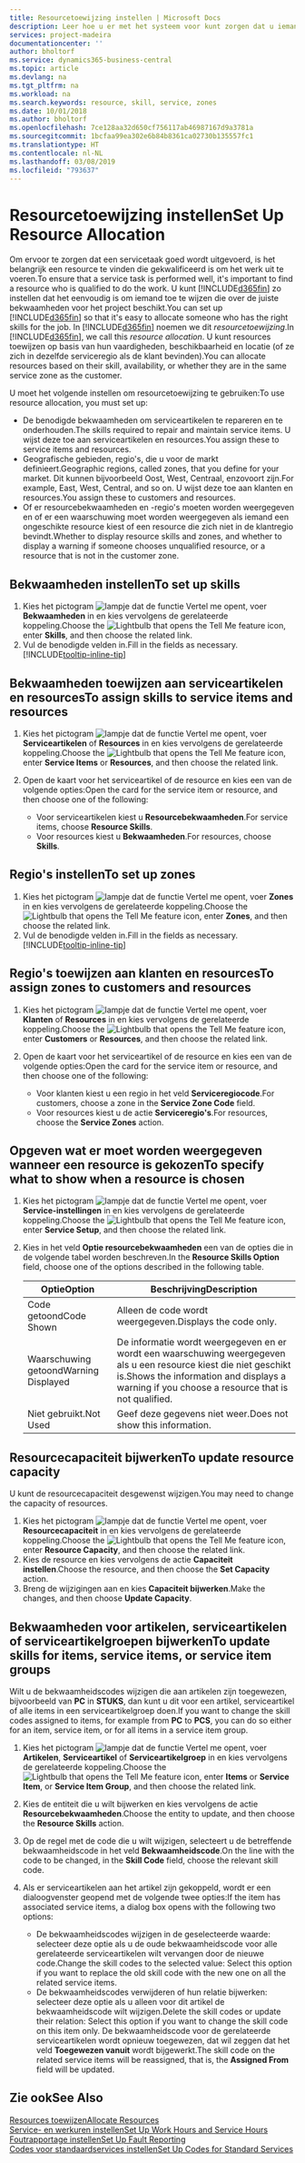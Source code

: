 ```yaml
---
title: Resourcetoewijzing instellen | Microsoft Docs
description: Leer hoe u er met het systeem voor kunt zorgen dat u iemand toewijst die over de vereiste vaardigheden beschikt om een service te bieden.
services: project-madeira
documentationcenter: ''
author: bholtorf
ms.service: dynamics365-business-central
ms.topic: article
ms.devlang: na
ms.tgt_pltfrm: na
ms.workload: na
ms.search.keywords: resource, skill, service, zones
ms.date: 10/01/2018
ms.author: bholtorf
ms.openlocfilehash: 7ce128aa32d650cf756117ab46987167d9a3781a
ms.sourcegitcommit: 1bcfaa99ea302e6b84b8361ca02730b135557fc1
ms.translationtype: HT
ms.contentlocale: nl-NL
ms.lasthandoff: 03/08/2019
ms.locfileid: "793637"
---
```

# <a name="set-up-resource-allocation"></a><span data-ttu-id="8258e-103">Resourcetoewijzing instellen</span><span class="sxs-lookup"><span data-stu-id="8258e-103">Set Up Resource Allocation</span></span>
<span data-ttu-id="8258e-104">Om ervoor te zorgen dat een servicetaak goed wordt uitgevoerd, is het belangrijk een resource te vinden die gekwalificeerd is om het werk uit te voeren.</span><span class="sxs-lookup"><span data-stu-id="8258e-104">To ensure that a service task is performed well, it's important to find a resource who is qualified to do the work.</span></span> <span data-ttu-id="8258e-105">U kunt [!INCLUDE[d365fin](includes/d365fin_md.md)] zo instellen dat het eenvoudig is om iemand toe te wijzen die over de juiste bekwaamheden voor het project beschikt.</span><span class="sxs-lookup"><span data-stu-id="8258e-105">You can set up [!INCLUDE[d365fin](includes/d365fin_md.md)] so that it's easy to allocate someone who has the right skills for the job.</span></span> <span data-ttu-id="8258e-106">In [!INCLUDE[d365fin](includes/d365fin_md.md)] noemen we dit _resourcetoewijzing_.</span><span class="sxs-lookup"><span data-stu-id="8258e-106">In [!INCLUDE[d365fin](includes/d365fin_md.md)], we call this _resource allocation_.</span></span> <span data-ttu-id="8258e-107">U kunt resources toewijzen op basis van hun vaardigheden, beschikbaarheid en locatie (of ze zich in dezelfde serviceregio als de klant bevinden).</span><span class="sxs-lookup"><span data-stu-id="8258e-107">You can allocate resources based on their skill, availability, or whether they are in the same service zone as the customer.</span></span> 

<span data-ttu-id="8258e-108">U moet het volgende instellen om resourcetoewijzing te gebruiken:</span><span class="sxs-lookup"><span data-stu-id="8258e-108">To use resource allocation, you must set up:</span></span>  
  
* <span data-ttu-id="8258e-109">De benodigde bekwaamheden om serviceartikelen te repareren en te onderhouden.</span><span class="sxs-lookup"><span data-stu-id="8258e-109">The skills required to repair and maintain service items.</span></span> <span data-ttu-id="8258e-110">U wijst deze toe aan serviceartikelen en resources.</span><span class="sxs-lookup"><span data-stu-id="8258e-110">You assign these to service items and resources.</span></span>  
* <span data-ttu-id="8258e-111">Geografische gebieden, regio's, die u voor de markt definieert.</span><span class="sxs-lookup"><span data-stu-id="8258e-111">Geographic regions, called zones, that you define for your market.</span></span> <span data-ttu-id="8258e-112">Dit kunnen bijvoorbeeld Oost, West, Centraal, enzovoort zijn.</span><span class="sxs-lookup"><span data-stu-id="8258e-112">For example, East, West, Central, and so on.</span></span> <span data-ttu-id="8258e-113">U wijst deze toe aan klanten en resources.</span><span class="sxs-lookup"><span data-stu-id="8258e-113">You assign these to customers and resources.</span></span>  
* <span data-ttu-id="8258e-114">Of er resourcebekwaamheden en -regio's moeten worden weergegeven en of er een waarschuwing moet worden weergegeven als iemand een ongeschikte resource kiest of een resource die zich niet in de klantregio bevindt.</span><span class="sxs-lookup"><span data-stu-id="8258e-114">Whether to display resource skills and zones, and whether to display a warning if someone chooses unqualified resource, or a resource that is not in the customer zone.</span></span>  

## <a name="to-set-up-skills"></a><span data-ttu-id="8258e-115">Bekwaamheden instellen</span><span class="sxs-lookup"><span data-stu-id="8258e-115">To set up skills</span></span>
1. <span data-ttu-id="8258e-116">Kies het pictogram ![lampje dat de functie Vertel me opent](media/ui-search/search_small.png "Vertel me wat u wilt doen"), voer **Bekwaamheden** in en kies vervolgens de gerelateerde koppeling.</span><span class="sxs-lookup"><span data-stu-id="8258e-116">Choose the ![Lightbulb that opens the Tell Me feature](media/ui-search/search_small.png "Tell me what you want to do") icon, enter **Skills**, and then choose the related link.</span></span>  
2. <span data-ttu-id="8258e-117">Vul de benodigde velden in.</span><span class="sxs-lookup"><span data-stu-id="8258e-117">Fill in the fields as necessary.</span></span> [!INCLUDE[tooltip-inline-tip](includes/tooltip-inline-tip_md.md)]  

## <a name="to-assign-skills-to-service-items-and-resources"></a><span data-ttu-id="8258e-118">Bekwaamheden toewijzen aan serviceartikelen en resources</span><span class="sxs-lookup"><span data-stu-id="8258e-118">To assign skills to service items and resources</span></span>
1. <span data-ttu-id="8258e-119">Kies het pictogram ![lampje dat de functie Vertel me opent](media/ui-search/search_small.png "Vertel me wat u wilt doen"), voer **Serviceartikelen** of **Resources** in en kies vervolgens de gerelateerde koppeling.</span><span class="sxs-lookup"><span data-stu-id="8258e-119">Choose the ![Lightbulb that opens the Tell Me feature](media/ui-search/search_small.png "Tell me what you want to do") icon, enter **Service Items** or **Resources**, and then choose the related link.</span></span>  
2. <span data-ttu-id="8258e-120">Open de kaart voor het serviceartikel of de resource en kies een van de volgende opties:</span><span class="sxs-lookup"><span data-stu-id="8258e-120">Open the card for the service item or resource, and then choose one of the following:</span></span>  
  
    * <span data-ttu-id="8258e-121">Voor serviceartikelen kiest u **Resourcebekwaamheden**.</span><span class="sxs-lookup"><span data-stu-id="8258e-121">For service items, choose **Resource Skills**.</span></span>  
    * <span data-ttu-id="8258e-122">Voor resources kiest u **Bekwaamheden**.</span><span class="sxs-lookup"><span data-stu-id="8258e-122">For resources, choose **Skills**.</span></span>  

## <a name="to-set-up-zones"></a><span data-ttu-id="8258e-123">Regio's instellen</span><span class="sxs-lookup"><span data-stu-id="8258e-123">To set up zones</span></span>
1. <span data-ttu-id="8258e-124">Kies het pictogram ![lampje dat de functie Vertel me opent](media/ui-search/search_small.png "Vertel me wat u wilt doen"), voer **Zones** in en kies vervolgens de gerelateerde koppeling.</span><span class="sxs-lookup"><span data-stu-id="8258e-124">Choose the ![Lightbulb that opens the Tell Me feature](media/ui-search/search_small.png "Tell me what you want to do") icon, enter **Zones**, and then choose the related link.</span></span>  
2. <span data-ttu-id="8258e-125">Vul de benodigde velden in.</span><span class="sxs-lookup"><span data-stu-id="8258e-125">Fill in the fields as necessary.</span></span> [!INCLUDE[tooltip-inline-tip](includes/tooltip-inline-tip_md.md)]  

## <a name="to-assign-zones-to-customers-and-resources"></a><span data-ttu-id="8258e-126">Regio's toewijzen aan klanten en resources</span><span class="sxs-lookup"><span data-stu-id="8258e-126">To assign zones to customers and resources</span></span> 
1. <span data-ttu-id="8258e-127">Kies het pictogram ![lampje dat de functie Vertel me opent](media/ui-search/search_small.png "Vertel me wat u wilt doen"), voer **Klanten** of **Resources** in en kies vervolgens de gerelateerde koppeling.</span><span class="sxs-lookup"><span data-stu-id="8258e-127">Choose the ![Lightbulb that opens the Tell Me feature](media/ui-search/search_small.png "Tell me what you want to do") icon, enter **Customers** or **Resources**, and then choose the related link.</span></span>  
2. <span data-ttu-id="8258e-128">Open de kaart voor het serviceartikel of de resource en kies een van de volgende opties:</span><span class="sxs-lookup"><span data-stu-id="8258e-128">Open the card for the service item or resource, and then choose one of the following:</span></span>  
  
    * <span data-ttu-id="8258e-129">Voor klanten kiest u een regio in het veld **Serviceregiocode**.</span><span class="sxs-lookup"><span data-stu-id="8258e-129">For customers, choose a zone in the **Service Zone Code** field.</span></span>  
    * <span data-ttu-id="8258e-130">Voor resources kiest u de actie **Serviceregio's**.</span><span class="sxs-lookup"><span data-stu-id="8258e-130">For resources, choose the **Service Zones** action.</span></span>  

## <a name="to-specify-what-to-show-when-a-resource-is-chosen"></a><span data-ttu-id="8258e-131">Opgeven wat er moet worden weergegeven wanneer een resource is gekozen</span><span class="sxs-lookup"><span data-stu-id="8258e-131">To specify what to show when a resource is chosen</span></span>
1. <span data-ttu-id="8258e-132">Kies het pictogram ![lampje dat de functie Vertel me opent](media/ui-search/search_small.png "Vertel me wat u wilt doen"), voer **Service-instellingen** in en kies vervolgens de gerelateerde koppeling.</span><span class="sxs-lookup"><span data-stu-id="8258e-132">Choose the ![Lightbulb that opens the Tell Me feature](media/ui-search/search_small.png "Tell me what you want to do") icon, enter **Service Setup**, and then choose the related link.</span></span> 
2. <span data-ttu-id="8258e-133">Kies in het veld **Optie resourcebekwaamheden** een van de opties die in de volgende tabel worden beschreven.</span><span class="sxs-lookup"><span data-stu-id="8258e-133">In the **Resource Skills Option** field, choose one of the options described in the following table.</span></span>  
  
    |<span data-ttu-id="8258e-134">**Optie**</span><span class="sxs-lookup"><span data-stu-id="8258e-134">**Option**</span></span>|<span data-ttu-id="8258e-135">**Beschrijving**</span><span class="sxs-lookup"><span data-stu-id="8258e-135">**Description**</span></span>|  
    |------------|-------------|  
    |<span data-ttu-id="8258e-136">Code getoond</span><span class="sxs-lookup"><span data-stu-id="8258e-136">Code Shown</span></span> | <span data-ttu-id="8258e-137">Alleen de code wordt weergegeven.</span><span class="sxs-lookup"><span data-stu-id="8258e-137">Displays the code only.</span></span>|  
    |<span data-ttu-id="8258e-138">Waarschuwing getoond</span><span class="sxs-lookup"><span data-stu-id="8258e-138">Warning Displayed</span></span> | <span data-ttu-id="8258e-139">De informatie wordt weergegeven en er wordt een waarschuwing weergegeven als u een resource kiest die niet geschikt is.</span><span class="sxs-lookup"><span data-stu-id="8258e-139">Shows the information and displays a warning if you choose a resource that is not qualified.</span></span>|  
    |<span data-ttu-id="8258e-140">Niet gebruikt.</span><span class="sxs-lookup"><span data-stu-id="8258e-140">Not Used</span></span> | <span data-ttu-id="8258e-141">Geef deze gegevens niet weer.</span><span class="sxs-lookup"><span data-stu-id="8258e-141">Does not show this information.</span></span>|  

## <a name="to-update-resource-capacity"></a><span data-ttu-id="8258e-142">Resourcecapaciteit bijwerken</span><span class="sxs-lookup"><span data-stu-id="8258e-142">To update resource capacity</span></span>  
<span data-ttu-id="8258e-143">U kunt de resourcecapaciteit desgewenst wijzigen.</span><span class="sxs-lookup"><span data-stu-id="8258e-143">You may need to change the capacity of resources.</span></span>  
  
1. <span data-ttu-id="8258e-144">Kies het pictogram ![lampje dat de functie Vertel me opent](media/ui-search/search_small.png "Vertel me wat u wilt doen"), voer **Resourcecapaciteit** in en kies vervolgens de gerelateerde koppeling.</span><span class="sxs-lookup"><span data-stu-id="8258e-144">Choose the ![Lightbulb that opens the Tell Me feature](media/ui-search/search_small.png "Tell me what you want to do") icon, enter **Resource Capacity**, and then choose the related link.</span></span>  
2. <span data-ttu-id="8258e-145">Kies de resource en kies vervolgens de actie **Capaciteit instellen**.</span><span class="sxs-lookup"><span data-stu-id="8258e-145">Choose the resource, and then choose the **Set Capacity** action.</span></span>  
3. <span data-ttu-id="8258e-146">Breng de wijzigingen aan en kies **Capaciteit bijwerken**.</span><span class="sxs-lookup"><span data-stu-id="8258e-146">Make the changes, and then choose **Update Capacity**.</span></span>  

## <a name="to-update-skills-for-items-service-items-or-service-item-groups"></a><span data-ttu-id="8258e-147">Bekwaamheden voor artikelen, serviceartikelen of serviceartikelgroepen bijwerken</span><span class="sxs-lookup"><span data-stu-id="8258e-147">To update skills for items, service items, or service item groups</span></span>
<span data-ttu-id="8258e-148">Wilt u de bekwaamheidscodes wijzigen die aan artikelen zijn toegewezen, bijvoorbeeld van **PC** in **STUKS**, dan kunt u dit voor een artikel, serviceartikel of alle items in een serviceartikelgroep doen.</span><span class="sxs-lookup"><span data-stu-id="8258e-148">If you want to change the skill codes assigned to items, for example from **PC** to **PCS**, you can do so either for an item, service item, or for all items in a service item group.</span></span>  
  
1. <span data-ttu-id="8258e-149">Kies het pictogram ![lampje dat de functie Vertel me opent](media/ui-search/search_small.png "Vertel me wat u wilt doen"), voer **Artikelen**, **Serviceartikel** of **Serviceartikelgroep** in en kies vervolgens de gerelateerde koppeling.</span><span class="sxs-lookup"><span data-stu-id="8258e-149">Choose the ![Lightbulb that opens the Tell Me feature](media/ui-search/search_small.png "Tell me what you want to do") icon, enter **Items** or **Service Item**, or **Service Item Group**, and then choose the related link.</span></span>  
2. <span data-ttu-id="8258e-150">Kies de entiteit die u wilt bijwerken en kies vervolgens de actie **Resourcebekwaamheden**.</span><span class="sxs-lookup"><span data-stu-id="8258e-150">Choose the entity to update, and then choose the **Resource Skills** action.</span></span>  
3. <span data-ttu-id="8258e-151">Op de regel met de code die u wilt wijzigen, selecteert u de betreffende bekwaamheidscode in het veld **Bekwaamheidscode**.</span><span class="sxs-lookup"><span data-stu-id="8258e-151">On the line with the code to be changed, in the **Skill Code** field, choose the relevant skill code.</span></span>  
4.  <span data-ttu-id="8258e-152">Als er serviceartikelen aan het artikel zijn gekoppeld, wordt er een dialoogvenster geopend met de volgende twee opties:</span><span class="sxs-lookup"><span data-stu-id="8258e-152">If the item has associated service items, a dialog box opens with the following two options:</span></span>  
  
    * <span data-ttu-id="8258e-153">De bekwaamheidscodes wijzigen in de geselecteerde waarde: selecteer deze optie als u de oude bekwaamheidscode voor alle gerelateerde serviceartikelen wilt vervangen door de nieuwe code.</span><span class="sxs-lookup"><span data-stu-id="8258e-153">Change the skill codes to the selected value: Select this option if you want to replace the old skill code with the new one on all the related service items.</span></span>  
    * <span data-ttu-id="8258e-154">De bekwaamheidscodes verwijderen of hun relatie bijwerken: selecteer deze optie als u alleen voor dit artikel de bekwaamheidscode wilt wijzigen.</span><span class="sxs-lookup"><span data-stu-id="8258e-154">Delete the skill codes or update their relation: Select this option if you want to change the skill code on this item only.</span></span> <span data-ttu-id="8258e-155">De bekwaamheidscode voor de gerelateerde serviceartikelen wordt opnieuw toegewezen, dat wil zeggen dat het veld **Toegewezen vanuit** wordt bijgewerkt.</span><span class="sxs-lookup"><span data-stu-id="8258e-155">The skill code on the related service items will be reassigned, that is, the **Assigned From** field will be updated.</span></span>  
  
## <a name="see-also"></a><span data-ttu-id="8258e-156">Zie ook</span><span class="sxs-lookup"><span data-stu-id="8258e-156">See Also</span></span>
[<span data-ttu-id="8258e-157">Resources toewijzen</span><span class="sxs-lookup"><span data-stu-id="8258e-157">Allocate Resources</span></span>](service-how-to-allocate-resources.md)  
[<span data-ttu-id="8258e-158">Service- en werkuren instellen</span><span class="sxs-lookup"><span data-stu-id="8258e-158">Set Up Work Hours and Service Hours</span></span>](service-how-setup-work-service-hours.md)  
[<span data-ttu-id="8258e-159">Foutrapportage instellen</span><span class="sxs-lookup"><span data-stu-id="8258e-159">Set Up Fault Reporting</span></span>](service-how-setup-fault-reporting.md)  
[<span data-ttu-id="8258e-160">Codes voor standaardservices instellen</span><span class="sxs-lookup"><span data-stu-id="8258e-160">Set Up Codes for Standard Services</span></span>](service-how-setup-service-coding.md)  
 

